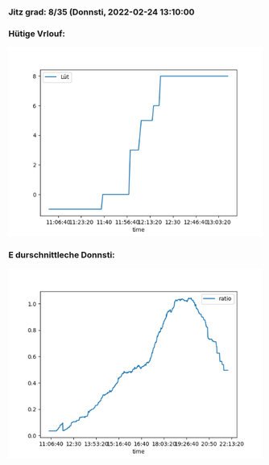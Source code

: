 ### Jitz grad: 8/35 (Donnsti, 2022-02-24 13:10:00

### Hütige Vrlouf:
![Graph](Today.png)

### E durschnittleche Donnsti:
![Graph](Donnsti.png)